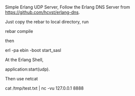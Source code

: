 Simple Erlang UDP Server, Follow the Erlang DNS Server from https://github.com/hcvst/erlang-dns.

Just copy the rebar to local directory, run

rebar compile

then

erl -pa ebin -boot start_sasl

At the Erlang Shell,

application:start(udp).

Then use netcat

cat /tmp/test.txt | nc -vu 127.0.0.1 8888


